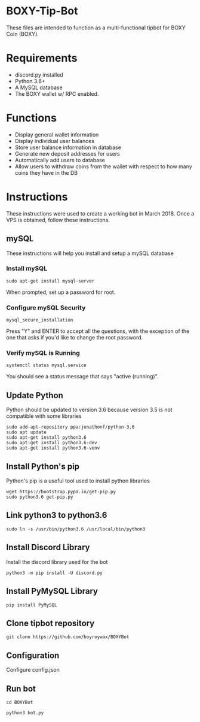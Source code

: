 # BOXY-Tip-Bot


These files are intended to function as a multi-functional tipbot for BOXY Coin (BOXY).

# Requirements
* discord.py installed
* Python 3.6+
* A MySQL database
* The BOXY wallet w/ RPC enabled.

# Functions
* Display general wallet information
* Display individual user balances
* Store user balance information in database
* Generate new deposit addresses for users
* Automatically add users to database
* Allow users to withdraw coins from the wallet with respect to how many coins they have in the DB

# Instructions
These instructions were used to create a working bot in March 2018.
Once a VPS is obtained, follow these instructions.
## mySQL
These instructions will help you install and setup a mySQL database
### Install mySQL
```
sudo apt-get install mysql-server
```
When prompted, set up a password for root.
### Configure mySQL Security
```
mysql_secure_installation
```
Press "Y" and ENTER to accept all the questions, with the exception of the one that asks if you'd like to change the root password.
### Verify mySQL is Running
```
systemctl status mysql.service
```
You should see a status message that says "active (running)".
## Update Python
Python should be updated to version 3.6 because version 3.5 is not compatible with some libraries
```
sudo add-apt-repository ppa:jonathonf/python-3.6
sudo apt update
sudo apt-get install python3.6
sudo apt-get install python3.6-dev
sudo apt-get install python3.6-venv
```
## Install Python's pip
Python's pip is a useful tool used to install python libraries
```
wget https://bootstrap.pypa.io/get-pip.py
sudo python3.6 get-pip.py
```
## Link python3 to python3.6
```
sudo ln -s /usr/bin/python3.6 /usr/local/bin/python3
```
## Install Discord Library
Install the discord library used for the bot
```
python3 -m pip install -U discord.py
```
## Install PyMySQL Library
```
pip install PyMySQL
```
## Clone tipbot repository
```
git clone https://github.com/boyroywax/BOXYBot
```

## Configuration

Configure config.json

## Run bot
```
cd BOXYBot

python3 bot.py
```
